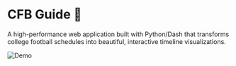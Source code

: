 # CFB Guide 🏈

A high-performance web application built with Python/Dash that transforms college football schedules into beautiful, interactive timeline visualizations.

![Demo](https://github.com/user-attachments/assets/86298808-e1ac-49e5-a031-3594803e4e51)
